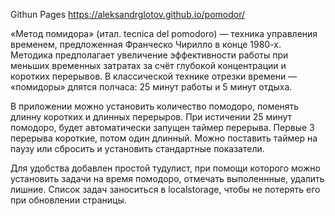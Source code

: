 Githun Pages
https://aleksandrglotov.github.io/pomodor/


«Метод помидора» (итал. tecnica del pomodoro) — техника управления временем, предложенная Франческо Чирилло в конце 1980-х.
Методика предполагает увеличение эффективности работы при меньших временных затратах за счёт глубокой концентрации и коротких перерывов.
В классической технике отрезки времени — «помидоры» длятся полчаса: 25 минут работы и 5 минут отдыха.

В приложении можно установить количество помодоро, поменять длинну коротких и длинных перерыров.
При истичении 25 минут помодоро, будет автоматически запущен таймер перерыва.
Первые 3 перерыва короткие, потом один длинный.
Можно поставить таймер на паузу или сбросить и установить стандартные показатели.

Для удобства добавлен простой тудулист, при помощи которого можно установить задачи на время помодоро,
отмечать выполеннные, удалить лишние.
Список задач заноситься в localstorage, чтобы не потерять его при обновлении страницы.
